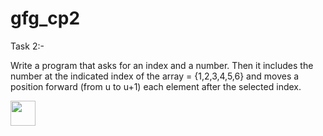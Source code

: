 # gfg_cp2

Task 2:-

Write a program that asks for an index and a number. Then it includes the number at the indicated index of the array = {1,2,3,4,5,6} and moves a position forward (from u to u+1) each element after the selected index.

<img src="https://i.giphy.com/media/LMt9638dO8dftAjtco/200.webp" width="40">
